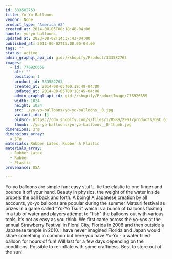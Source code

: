 ```yaml
---
id: 333582763
title: Yo-Yo Balloons
vendor: None
product_type: "America #2"
created_at: 2014-08-05T00:18:48-04:00
handle: yo-yo-balloons
updated_at: 2023-08-02T14:37:43-04:00
published_at: 2011-06-02T15:00:00-04:00
tags: ""
status: active
admin_graphql_api_id: gid://shopify/Product/333582763
images:
  - id: 776926659
    alt: ""
    position: 1
    product_id: 333582763
    created_at: 2014-08-05T00:18:49-04:00
    updated_at: 2014-08-05T00:18:49-04:00
    admin_graphql_api_id: gid://shopify/ProductImage/776926659
    width: 1024
    height: 1024
    src: ./yo-yo-balloons/yo-yo-balloons__0.jpg
    variant_ids: []
    oldSrc: https://cdn.shopify.com/s/files/1/0589/2901/products/DSC_6113_yoyos.jpeg?v=1407212329
    thumb: ./yo-yo-balloons/yo-yo-balloons__0-thumb.jpg
dimensions: 3"ø
dimensions_array:
  - 3"ø
materials: Rubber Latex, Rubber & Plastic
materials_array:
  - Rubber Latex
  - Rubber
  - Plastic
provenance: USA

---
```


Yo-yo balloons are simple fun; easy stuff... tie the elastic to one finger and bounce it off your hand. Beauty in physics, the weight of the water inside propels the ball back and forth. A boing! A Japanese creation by all accounts, yo-yo balloons are popular during the summer Matsuri festival as prizes in a game called “Yo-Yo Tsuri” which is a bunch of balloons floating in a tub of water and players attempt to "fish" the balloons out with various tools. It’s not as easy as you think. We first came across the yo-yos at the annual Strawberry Festival in Floral City, Florida in 2008 and then outside a Japanese temple in 2010. I have never imagined Florida and Japan would share something in common but here you have Yo-Yo - a water filled balloon for hours of fun! Will last for a few days depending on the conditions. Possible to re-inflate with some craftiness. Best to store out of the sun!